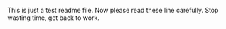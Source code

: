 This is just a test readme file.
Now please read these line carefully.
Stop wasting time, get back to work.
